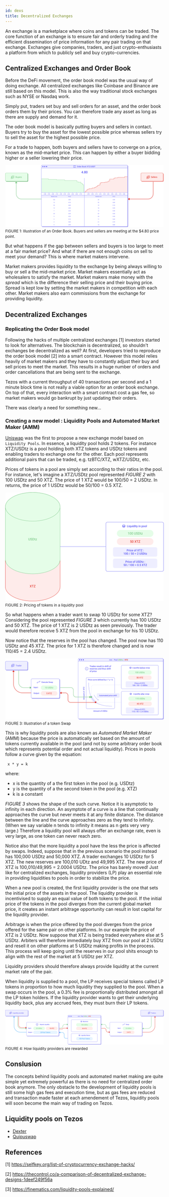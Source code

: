 ```yaml
---
id: dexs
title: Decentralized Exchanges
---
```


An exchange is a marketplace where coins and tokens can be traded. The core function of an exchange is to ensure fair and orderly trading and the efficient dissemination of price information for any pair trading on that exchange. Exchanges give companies, traders, and just crypto-enthusiasts a platform from which to publicly sell and buy crypto-currencies.

## Centralized Exchanges and Order Book
Before the DeFi movement, the order book model was the usual way of doing exchange. All centralized exchanges like Coinbase and Binance are still based on this model. This is also the way traditional stock exchanges such as NYSE or Nasdaq work.

Simply put, traders set buy and sell orders for an asset, and the order book orders them by their prices. You can therefore trade any asset as long as there are supply and demand for it. 

The oder book model is basically putting buyers and sellers in contact. Buyers try to buy the asset for the lowest possible price whereas sellers try to sell the asset for the highest possible price.

For a trade to happen, both buyers and sellers have to converge on a price, known as the mid-market price. This can happen by either a buyer bidding higher or a seller lowering their price.

![](../../static/img/defi/centralized-exchange.svg)
<small className="figure">FIGURE 1: Illustration of an Order Book. Buyers and sellers are meeting at the $4.80 price point.</small>

But what happens if the gap between sellers and buyers is too large to meet at a fair market price? And what if there are not enough coins on sell to meet your demand? This is where market makers intervene.

Market makers provides liquidity to the exchange by being always willing to buy or sell a the mid-market price. Market makers essentially act as wholesalers to satisfy the market. Market makers make money with the _spread_ which is the difference their selling price and their buying price. Spread is kept low by setting the market makers in competition with each other. Market makers also earn commissions from the exchange for providing liquidity.

## Decentralized Exchanges
### Replicating the Order Book model
Following the hacks of multiple centralized exchanges [1] investors started to look for alternatives. The blockchain is decentralized, so shouldn't exchanges be decentralized as well? At first, developers tried to reproduce the order book model [2] into a smart contract. However this model relies heavily of market makers and they have to constantly adjust their buy and sell prices to meet the market. This results in a huge number of orders and order cancellations that are being sent to the exchange.

Tezos with a current throughput of 40 transactions per second and a 1 minute block time is not really a viable option for an order book exchange. On top of that, every interaction with a smart contract cost a gas fee, so market makers would go bankrupt by just updating their orders.

There was clearly a need for something new...

### Creating a new model : Liquidity Pools and Automated Market Maker (AMM)

[Uniswap](https://uniswap.org/) was the first to propose a new exchange model based on `Liquidity Pools`. In essence, a liquidity pool holds 2 tokens. For instance XTZ/USDtz is a pool holding both XTZ tokens and USDtz tokens and enabling traders to exchange one for the other. Each pool represents additional pairs that can be traded, e.g. tzBTC/XTZ, wXTZ/USDtz, etc.

Prices of tokens in a pool are simply set according to their ratios in the pool. For instance, let's imagine a XTZ/USDtz pool represented _FIGURE 2_ with 100 USDtz and 50 XTZ. The price of 1 XTZ would be 100/50 = 2 USDtz. In returns, the price of 1 USDtz would be 50/100 = 0.5 XTZ.

![](../../static/img/defi/pricing.svg)
<small className="figure">FIGURE 2: Pricing of tokens in a liquidity pool</small>

So what happens when a trader want to swap 10 USDtz for some XTZ? Considering the pool represented _FIGURE 3_ which currently has 100 USDtz and 50 XTZ. The price of 1 XTZ is 2 USDtz as seen previously. The trader would therefore receive 5 XTZ from the pool in exchange for his 10 USDtz.

Now notice that the reserves in the pool has changed. The pool now has 110 USDtz and 45 XTZ. The price for 1 XTZ is therefore changed and is now 110/45 = 2.4 USDtz.

![](../../static/img/defi/swap.svg)
<small className="figure">FIGURE 3: Illustration of a token Swap</small>

This is why liquidity pools are also known as _Automated Market Maker_ (AMM) because the price is automatically set based on the amount of tokens currently available in the pool (and not by some arbitrary order book which represents potential order and not actual liquidity). Prices in pools follow a curve given by the equation:

```
 x * y = k
```
 where:
 - x is the quantity of a the first token in the pool (e.g. USDtz)
 - y is the quantity of a the second token in the pool (e.g. XTZ)
 - k is a constant

_FIGURE 3_ shows the shape of the such curve. Notice it is asymptotic to infinity in each direction. An asymptote of a curve is a line that continually approaches the curve but never meets it at any finite distance. The distance between the line and the curve approaches zero as they tend to infinity. (When we say variable n tends to infinity it means as n gets very very large.) Therefore a liquidity pool will always offer an exchange rate, even is very large, as one token can never reach zero.

Notice also that the more liquidity a pool have the less the price is affected by swaps. Indeed, suppose that in the previous scenario the pool instead has 100,000 USDtz and 50,000 XTZ. A trader exchanges 10 USDtz for 5 XTZ. The new reserves are 100,010 UDtz and 49,995 XTZ. The new price of XTZ is 100,010/49,995 = 2.0004 USDtz. The price has barely moved! Just like for centralized exchanges, liquidity providers (LP) play an essential role in providing liquidities to pools in order to stabilize the price. 

When a new pool is created, the first liquidity provider is the one that sets the initial price of the assets in the pool. The liquidity provider is incentivised to supply an equal value of both tokens to the pool. If the initial price of the tokens in the pool diverges from the current global market price, it creates an instant arbitrage opportunity can result in lost capital for the liquidity provider. 

Arbitrage is when the price offered by the pool diverges from the price offered for the same pair on other platforms. In our example the price of XTZ is 2 USDtz. Now suppose that XTZ is being traded everywhere else at 5 USDtz. Arbiters will therefore immediately buy XTZ from our pool at 2 USDtz and resell it on other platforms at 5 USDtz making profits in the process. This process will keep going until the reserves in our pool shits enough to align with the rest of the market at 5 USDtz per XTZ.

Liquidity providers should therefore always provide liquidity at the current market rate of the pair. 

When liquidity is supplied to a pool, the LP receives special tokens called LP tokens in proportion to how much liquidity they supplied to the pool. When a swap occurs in the pool, a 0.3% fee is proportionally distributed amongst all the LP token holders. If the liquidity provider wants to get their underlying liquidity back, plus any accrued fees, they must burn their LP tokens.

![](../../static/img/defi/liquidity.svg)
<small className="figure">FIGURE 4: How liquidity providers are rewarded</small>

## Conslusion

The concepts behind liquidity pools and automated market making are quite simple yet extremely powerful as there is no need for centralized order book anymore. The only obstacle to the development of liquidity pools is still some high gas fees and execution time, but as gas fees are reduced and transaction made faster at each amendement of Tezos, liquidity pools will soon become the main way of trading on Tezos.

## Liquidity pools on Tezos

- [Dexter](https://dexter.exchange/)
- [Quipuswap](https://quipuswap.com/)

## References

[1] https://selfkey.org/list-of-cryptocurrency-exchange-hacks/

[2] https://thecontrol.co/a-comparison-of-decentralized-exchange-designs-1deef249f56a

[3] https://finematics.com/liquidity-pools-explained/
